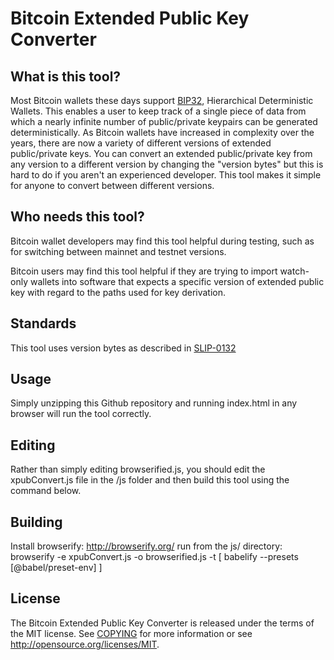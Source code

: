Bitcoin Extended Public Key Converter
=====================================

What is this tool?
----------------

Most Bitcoin wallets these days support [BIP32](https://github.com/bitcoin/bips/blob/master/bip-0032.mediawiki), 
Hierarchical Deterministic Wallets. This enables a user to keep track of a single piece of data from which a nearly 
infinite number of public/private keypairs can be generated deterministically. As Bitcoin wallets have increased in 
complexity over the years, there are now a variety of different versions of extended public/private keys. You can convert an 
extended public/private key from any version to a different version by changing the "version bytes" but this is hard to do 
if you aren't an experienced developer. This tool makes it simple for anyone to convert between different versions.

Who needs this tool?
----------------
Bitcoin wallet developers may find this tool helpful during testing, such as for switching between mainnet and testnet versions.

Bitcoin users may find this tool helpful if they are trying to import watch-only wallets into software that expects 
a specific version of extended public key with regard to the paths used for key derivation.

Standards
-------
This tool uses version bytes as described in [SLIP-0132](https://github.com/satoshilabs/slips/blob/master/slip-0132.md)

Usage
-------
Simply unzipping this Github repository and running index.html in any browser will run the tool correctly.

Editing
-------
Rather than simply editing browserified.js, you should edit the xpubConvert.js file in the /js folder and then build this tool using the command below. 

Building
-------
Install browserify: http://browserify.org/
run from the js/ directory: browserify -e xpubConvert.js -o browserified.js -t [ babelify --presets [@babel/preset-env] ]

License
-------

The Bitcoin Extended Public Key Converter is released under the terms of the MIT license. See [COPYING](COPYING) for more
information or see http://opensource.org/licenses/MIT.

